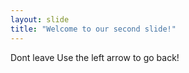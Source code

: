 ```yaml
---
layout: slide
title: "Welcome to our second slide!"
---
```

Dont leave
Use the left arrow to go back!
